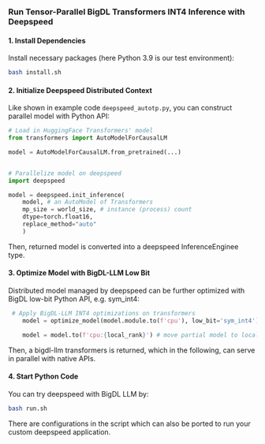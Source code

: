 ### Run Tensor-Parallel BigDL Transformers INT4 Inference with Deepspeed

#### 1. Install Dependencies

Install necessary packages (here Python 3.9 is our test environment):

```bash
bash install.sh
```

#### 2. Initialize Deepspeed Distributed Context

Like shown in example code `deepspeed_autotp.py`, you can construct parallel model with Python API:

```python
# Load in HuggingFace Transformers' model
from transformers import AutoModelForCausalLM

model = AutoModelForCausalLM.from_pretrained(...)


# Parallelize model on deepspeed
import deepspeed

model = deepspeed.init_inference(
    model, # an AutoModel of Transformers
    mp_size = world_size, # instance (process) count
    dtype=torch.float16,
    replace_method="auto"
    )
```

Then, returned model is converted into a deepspeed InferenceEnginee type.

#### 3. Optimize Model with BigDL-LLM Low Bit

Distributed model managed by deepspeed can be further optimized with BigDL low-bit Python API, e.g. sym_int4:

```python
 # Apply BigDL-LLM INT4 optimizations on transformers
    model = optimize_model(model.module.to(f'cpu'), low_bit='sym_int4')

    model = model.to(f'cpu:{local_rank}') # move partial model to local rank
```

Then, a bigdl-llm transformers is returned, which in the following, can serve in parallel with native APIs.

#### 4. Start Python Code

You can try deepspeed with BigDL LLM by:

```bash
bash run.sh
```

There are configurations in the script which can also be ported to run your custom deepspeed application.
